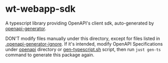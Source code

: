 # wt-webapp-sdk

A typescript library providing OpenAPI's client sdk,
auto-generated by [openapi-generator](https://github.com/OpenAPITools/openapi-generator).

DON'T modify files manually under this directory,
except for files listed in [.openapi-generator-ignore](./.openapi-generator-ignore).
If it's intended, modify OpenAPI Specifications under
[openapi](../openapi/) directory or [gen-typescript.sh](../scripts/gen-typescript.sh)
script, then run `just gen-ts` command to generate this package again.
